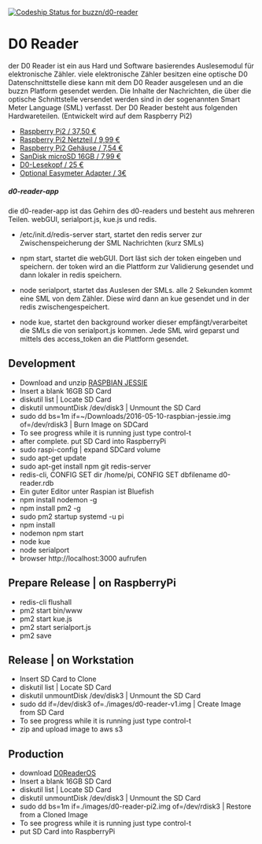 [ ![Codeship Status for buzzn/d0-reader](https://codeship.io/projects/16833330-f9ad-0133-be69-0e6ed700efb9/status)](https://codeship.io/projects/151300)


# D0 Reader
  der D0 Reader ist ein aus Hard und Software basierendes Auslesemodul für elektronische Zähler. viele elektronische Zähler besitzen eine optische D0 Datenschnittstelle diese kann mit dem D0 Reader ausgelesen und an die buzzn Platform gesendet werden.
  Die Inhalte der Nachrichten, die über die optische Schnittstelle versendet werden sind in der sogenannten Smart Meter Language (SML) verfasst. Der D0 Reader besteht aus folgenden Hardwareteilen. (Entwickelt wird auf dem Raspberry Pi2)

  - [Raspberry Pi2 / 37,50 € ](https://www.reichelt.de/RASPBERRY-PI-2-B/3/index.html?&ACTION=3&LA=446&ARTICLE=152728&artnr=RASPBERRY+PI+2+B&SEARCH=Raspberry+Pi+2)
  - [Raspberry Pi2 Netzteil / 9,99 € ](http://www.amazon.de/Rydges-High-Quality-Netzteil-Ladeger%C3%A4t-Raspberry/dp/B00GM0305Y/ref=sr_1_5?ie=UTF8&qid=1461920420&sr=8-5&keywords=Raspberry+Pi2+Netzteil)
  - [Raspberry Pi2 Gehäuse / 7,54 € ](http://www.amazon.de/OneNineDesign-Raspberry-bel%C3%BCftet-europ%C3%A4ische-Fertigung/dp/B00W7S1BFG/ref=sr_1_1?ie=UTF8&qid=1461921764&sr=8-1&keywords=Geh%C3%A4use+Raspberry+Pi2)
  - [SanDisk microSD 16GB / 7,99 € ](http://www.amazon.de/SanDisk-Android-microSDHC-Speicherkarte-SD-Adapter/dp/B013UDL5V6/ref=pd_sim_147_7?ie=UTF8&dpID=41yP-zBY53L&dpSrc=sims&preST=_AC_UL160_SR160%2C160_&refRID=0BJQVE54N5Z7GB6JEBXN)
  - [D0-Lesekopf / 25 € ](http://wiki.volkszaehler.org/hardware/controllers/ir-schreib-lesekopf-usb-ausgang#stueckliste_und_preise)
  - [Optional Easymeter Adapter / 3€](http://wiki.volkszaehler.org/hardware/controllers/ir-schreib-lesekopf_easymeter-adapter)

##### d0-reader-app
  die d0-reader-app ist das Gehirn des d0-readers und besteht aus mehreren Teilen. webGUI, serialport.js, kue.js und redis.

  - /etc/init.d/redis-server start, startet den redis server zur Zwischenspeicherung der SML Nachrichten (kurz SMLs)

  - npm start, startet die webGUI. Dort läst sich der token eingeben und speichern. der token wird an die Plattform zur Validierung gesendet und dann lokaler in redis speichern.

  - node serialport, startet das Auslesen der SMLs. alle 2 Sekunden kommt eine SML von dem Zähler. Diese wird dann an kue gesendet und in der redis zwischengespeichert.

  - node kue, startet den background worker dieser empfängt/verarbeitet die SMLs die von serialport.js kommen. Jede SML wird geparst und mittels des access_token an die Plattform gesendet.


## Development
  - Download and unzip [RASPBIAN JESSIE](https://www.raspberrypi.org/downloads/raspbian/)
  - Insert a blank 16GB SD Card
  - diskutil list | Locate SD Card
  - diskutil unmountDisk /dev/disk3 | Unmount the SD Card
  - sudo dd bs=1m if=~/Downloads/2016-05-10-raspbian-jessie.img of=/dev/rdisk3 | Burn Image on SDCard
  - To see progress while it is running just type control-t
  - after complete. put SD Card into RaspberryPi
  - sudo raspi-config | expand SDCard volume
  - sudo apt-get update
  - sudo apt-get install npm git redis-server
  - redis-cli, CONFIG SET dir /home/pi, CONFIG SET dbfilename d0-reader.rdb
  - Ein guter Editor unter Raspian ist Bluefish
  - npm install nodemon -g
  - npm install pm2 -g
  - sudo pm2 startup systemd -u pi
  - npm install
  - nodemon npm start
  - node kue
  - node serialport
  - browser http://localhost:3000 aufrufen

## Prepare Release | on RaspberryPi
  - redis-cli flushall
  - pm2 start bin/www
  - pm2 start kue.js
  - pm2 start serialport.js
  - pm2 save

## Release | on Workstation
  - Insert SD Card to Clone
  - diskutil list | Locate SD Card
  - diskutil unmountDisk /dev/disk3 | Unmount the SD Card
  - sudo dd if=/dev/disk3 of=./images/d0-reader-v1.img | Create Image from SD Card
  - To see progress while it is running just type control-t
  - zip and upload image to aws s3

## Production
  - download [D0ReaderOS](http://buzzn.s3.amazonaws.com/d0-reader-v1.img.zip)
  - Insert a blank 16GB SD Card
  - diskutil list | Locate SD Card
  - diskutil unmountDisk /dev/disk3 | Unmount the SD Card
  - sudo dd bs=1m if=./images/d0-reader-pi2.img of=/dev/rdisk3 | Restore from a Cloned Image
  - To see progress while it is running just type control-t
  - put SD Card into RaspberryPi

